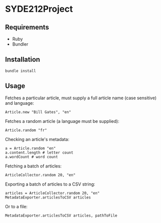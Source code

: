 SYDE212Project
==============

## Requirements

* Ruby
* Bundler

## Installation

	bundle install

## Usage

Fetches a particular article, must supply a full article name (case sensitive) and language:

	Article.new "Bill Gates", "en"

Fetches a random article (a language must be supplied):

	Article.random "fr"

Checking an article's metadata:

	a = Article.random "en"
	a.content.length # letter count
	a.wordCount # word count

Fetching a batch of articles:

	ArticleCollector.random 20, "en"

Exporting a batch of articles to a CSV string:

	articles = ArticleCollector.random 20, "en"
	MetadataExporter.articlesToCSV articles

Or to a file:

	MetadataExporter.articlesToCSV articles, pathToFile
